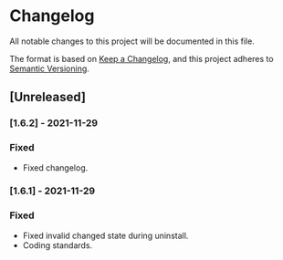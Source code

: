 # Changelog
All notable changes to this project will be documented in this file.

The format is based on [Keep a Changelog](https://keepachangelog.com/en/1.0.0/),
and this project adheres to [Semantic Versioning](https://semver.org/spec/v2.0.0.html).

## [Unreleased]

### [1.6.2] - 2021-11-29
### Fixed
- Fixed changelog.

### [1.6.1] - 2021-11-29
### Fixed
- Fixed invalid changed state during uninstall.
- Coding standards.
